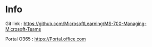 
# Info  

Git link : https://github.com/MicrosoftLearning/MS-700-Managing-Microsoft-Teams

Portal O365 : https://Portal.office.com